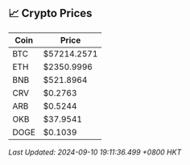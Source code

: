 ## 📈 Crypto Prices

| Coin | Price |
| ---- | ----- |
| BTC | $57214.2571 |
| ETH | $2350.9996 |
| BNB | $521.8964 |
| CRV | $0.2763 |
| ARB | $0.5244 |
| OKB | $37.9541 |
| DOGE | $0.1039 |

_Last Updated: 2024-09-10 19:11:36.499 +0800 HKT_